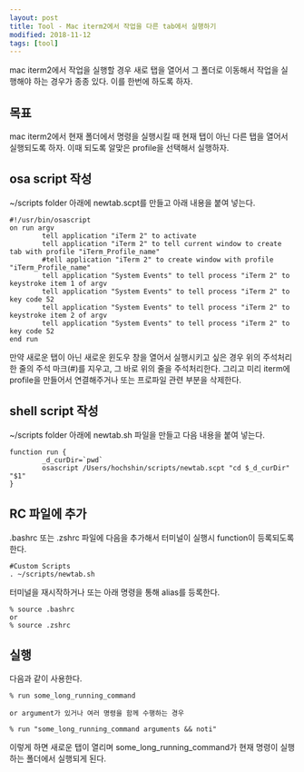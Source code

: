 ```yaml
---
layout: post
title: Tool - Mac iterm2에서 작업을 다른 tab에서 실행하기 
modified: 2018-11-12
tags: [tool]
---
```


mac iterm2에서 작업을 실행할 경우 새로 탭을 열어서 그 폴더로 이동해서 작업을 실행해야 하는 경우가 종종 있다. 이를 한번에 하도록 하자. 

## 목표

mac iterm2에서 현재 폴더에서 명령을 실행시킬 때 현재 탭이 아닌 다른 탭을 열어서 실행되도록 하자. 이때 되도록 알맞은 profile을 선택해서 실행하자. 

## osa script 작성

~/scripts folder 아래에 newtab.scpt를 만들고 아래 내용을 붙여 넣는다. 

```
#!/usr/bin/osascript
on run argv
        tell application "iTerm 2" to activate
        tell application "iTerm 2" to tell current window to create tab with profile "iTerm_Profile_name"
        #tell application "iTerm 2" to create window with profile "iTerm_Profile_name"
        tell application "System Events" to tell process "iTerm 2" to keystroke item 1 of argv
        tell application "System Events" to tell process "iTerm 2" to key code 52
        tell application "System Events" to tell process "iTerm 2" to keystroke item 2 of argv
        tell application "System Events" to tell process "iTerm 2" to key code 52
end run
```

만약 새로운 탭이 아닌 새로운 윈도우 창을 열어서 실행시키고 싶은 경우 위의 주석처리한 줄의 주석 마크(#)를 지우고, 그 바로 위의 줄을 주석처리한다. 
그리고 미리 iterm에 profile을 만들어서 연결해주거나 또는 프로파일 관련 부분을 삭제한다. 

## shell script 작성

~/scripts folder 아래에 newtab.sh 파일을 만들고 다음 내용을 붙여 넣는다. 

```
function run {
        _d_curDir=`pwd`
        osascript /Users/hochshin/scripts/newtab.scpt "cd $_d_curDir" "$1"
}
```

## RC 파일에 추가 

.bashrc 또는 .zshrc 파일에 다음을 추가해서 터미널이 실행시 function이 등록되도록 한다. 

```
#Custom Scripts
. ~/scripts/newtab.sh
```

터미널을 재시작하거나 또는 아래 명령을 통해 alias를 등록한다. 

```
% source .bashrc 
or
% source .zshrc
```

## 실행

다음과 같이 사용한다. 

```
% run some_long_running_command

or argument가 있거나 여러 명령을 함께 수행하는 경우

% run "some_long_running_command arguments && noti"
```

이렇게 하면 새로운 탭이 열리며 some_long_running_command가 현재 명령이 실행하는 폴더에서 실행되게 된다. 
